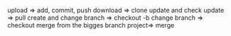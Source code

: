 upload => add, commit, push
download => clone
update and check update => pull 
create and change branch => checkout -b 
change branch => checkout 
merge from the bigges branch project=> merge
